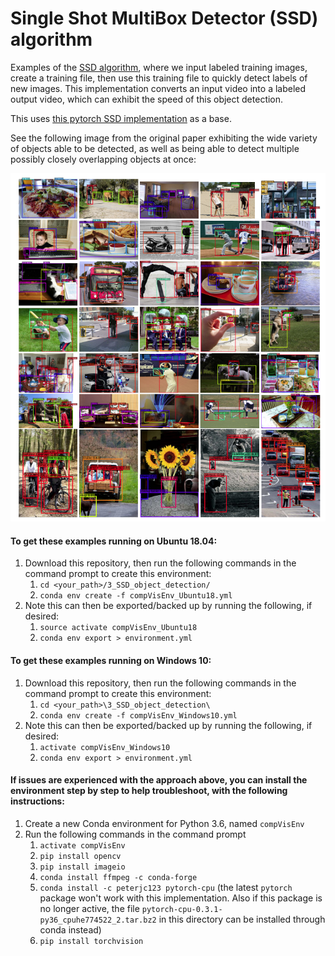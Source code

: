 # Single Shot MultiBox Detector (SSD) algorithm

Examples of the [SSD algorithm](https://arxiv.org/pdf/1512.02325.pdf), where we input labeled training images, create a training file, then use this training file to quickly detect labels of new images.  This implementation converts an input video into a labeled output video, which can exhibit the speed of this object detection.

This uses [this pytorch SSD implementation](https://github.com/amdegroot/ssd.pytorch) as a base.

See the following image from the original paper exhibiting the wide variety of objects able to be detected, as well as being able to detect multiple possibly closely overlapping objects at once:

![image](https://github.com/vicb1/deep-learning-for-computer-vision/blob/master/2-image-classification-SSD/ssd_examples.png?raw=true)

#### To get these examples running on Ubuntu 18.04:
1. Download this repository, then run the following commands in the command prompt to create this environment:
   1. `cd <your_path>/3_SSD_object_detection/`
   1. `conda env create -f compVisEnv_Ubuntu18.yml`
1. Note this can then be exported/backed up by running the following, if desired:
   1. `source activate compVisEnv_Ubuntu18`
   1. `conda env export > environment.yml`

#### To get these examples running on Windows 10:
1. Download this repository, then run the following commands in the command prompt to create this environment:
   1. `cd <your_path>\3_SSD_object_detection\`
   1. `conda env create -f compVisEnv_Windows10.yml`
1. Note this can then be exported/backed up by running the following, if desired:
   1. `activate compVisEnv_Windows10`
   1. `conda env export > environment.yml`

#### If issues are experienced with the approach above, you can install the environment step by step to help troubleshoot, with the following instructions:
1. Create a new Conda environment for Python 3.6, named `compVisEnv`
1. Run the following commands in the command prompt
   1. `activate compVisEnv`
   1. `pip install opencv`
   1. `pip install imageio`
   1. `conda install ffmpeg -c conda-forge`
   1. `conda install -c peterjc123 pytorch-cpu` (the latest `pytorch` package won't work with this implementation. Also if this package is no longer active, the file `pytorch-cpu-0.3.1-py36_cpuhe774522_2.tar.bz2` in this directory can be installed through conda instead)
   1. `pip install torchvision`
